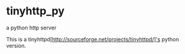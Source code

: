 tinyhttp_py
===========

a python http server

This is a tinyhttpd[http://sourceforge.net/projects/tinyhttpd/]'s python version.
